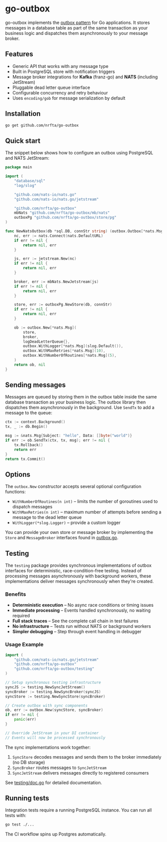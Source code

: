 # go-outbox

go-outbox implements the [outbox pattern](https://microservices.io/patterns/data/transactional-outbox.html) for Go applications.  It stores messages in a database table as part of the same transaction as your business logic and dispatches them asynchronously to your message broker.

## Features

- Generic API that works with any message type
- Built in PostgreSQL store with notification triggers
- Message broker integrations for **Kafka** (franz-go) and **NATS** (including JetStream)
- Pluggable dead letter queue interface
- Configurable concurrency and retry behaviour
- Uses `encoding/gob` for message serialization by default

## Installation

```sh
go get github.com/nrfta/go-outbox
```

## Quick start

The snippet below shows how to configure an outbox using PostgreSQL and NATS JetStream:

```go
package main

import (
    "database/sql"
    "log/slog"

    "github.com/nats-io/nats.go"
    "github.com/nats-io/nats.go/jetstream"

    "github.com/nrfta/go-outbox"
    mbNats "github.com/nrfta/go-outbox/mb/nats"
    outboxPg "github.com/nrfta/go-outbox/store/pg"
)

func NewNatsOutbox(db *sql.DB, connStr string) (outbox.Outbox[*nats.Msg], error) {
    nc, err := nats.Connect(nats.DefaultURL)
    if err != nil {
        return nil, err
    }

    js, err := jetstream.New(nc)
    if err != nil {
        return nil, err
    }

    broker, err := mbNats.NewJetstream(js)
    if err != nil {
        return nil, err
    }

    store, err := outboxPg.NewStore(db, connStr)
    if err != nil {
        return nil, err
    }

    ob := outbox.New[*nats.Msg](
        store,
        broker,
        logDeadLetterQueue{},
        outbox.WithLogger[*nats.Msg](slog.Default()),
        outbox.WithMaxRetries[*nats.Msg](10),
        outbox.WithNumberOfRoutines[*nats.Msg](5),
    )
    return ob, nil
}
```

## Sending messages

Messages are queued by storing them in the outbox table inside the same
database transaction as your business logic. The outbox library then
dispatches them asynchronously in the background. Use `SendTx` to add a
message to the queue:

```go
ctx := context.Background()
tx, _ := db.Begin()

msg := &nats.Msg{Subject: "hello", Data: []byte("world")}
if err := ob.SendTx(ctx, tx, msg); err != nil {
    tx.Rollback()
    return err
}
return tx.Commit()
```

## Options

The `outbox.New` constructor accepts several optional configuration functions:

- `WithNumberOfRoutines(n int)` – limits the number of goroutines used to dispatch messages
- `WithMaxRetries(n int)` – maximum number of attempts before sending a message to the dead letter queue
- `WithLogger(*slog.Logger)` – provide a custom logger

You can provide your own store or message broker by implementing the `Store` and `MessageBroker` interfaces found in [outbox.go](outbox.go).

## Testing

The `testing` package provides synchronous implementations of outbox interfaces for deterministic, race-condition-free testing. Instead of processing messages asynchronously with background workers, these implementations deliver messages synchronously when they're created.

### Benefits

- **Deterministic execution** – No async race conditions or timing issues
- **Immediate processing** – Events handled synchronously, no waiting required
- **Full stack traces** – See the complete call chain in test failures
- **No infrastructure** – Tests run without NATS or background workers
- **Simpler debugging** – Step through event handling in debugger

### Usage Example

```go
import (
    "github.com/nats-io/nats.go/jetstream"
    "github.com/nrfta/go-outbox"
    "github.com/nrfta/go-outbox/testing"
)

// Setup synchronous testing infrastructure
syncJS := testing.NewSyncJetStream()
syncBroker := testing.NewSyncBroker(syncJS)
syncStore := testing.NewSyncStore(syncBroker)

// Create outbox with sync components
ob, err := outbox.New(syncStore, syncBroker)
if err != nil {
    panic(err)
}

// Override JetStream in your DI container
// Events will now be processed synchronously
```

The sync implementations work together:
1. `SyncStore` decodes messages and sends them to the broker immediately (no DB storage)
2. `SyncBroker` routes messages to `SyncJetStream`
3. `SyncJetStream` delivers messages directly to registered consumers

See [testing/doc.go](testing/doc.go) for detailed documentation.

## Running tests

Integration tests require a running PostgreSQL instance.  You can run all tests with:

```sh
go test ./...
```

The CI workflow spins up Postgres automatically.


